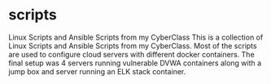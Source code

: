 # scripts
Linux Scripts and Ansible Scripts from my CyberClass
This is a collection of Linux Scripts and Ansible Scripts from my CyberClass.
Most of the scripts are used to configure cloud servers with different docker containers.
The final setup was 4 servers running vulnerable DVWA containers along with a jump box and server running an ELK stack container. 
